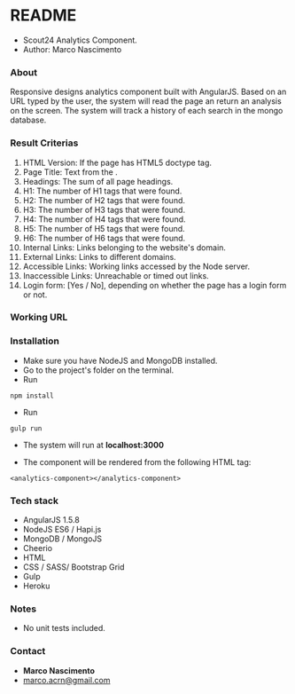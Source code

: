 # README #

* Scout24 Analytics Component.
* Author: Marco Nascimento

### About ###
Responsive designs analytics component built with AngularJS.
Based on an URL typed by the user, the system will read the page an return an analysis on the screen.
The system will track a history of each search in the mongo database.

### Result Criterias ###
1. HTML Version: If the page has HTML5 doctype tag.
2. Page Title: Text from the <title></title>. 
3. Headings: The sum of all page headings.
4. H1: The number of H1 tags that were found.
5. H2: The number of H2 tags that were found.
6. H3: The number of H3 tags that were found.
7. H4: The number of H4 tags that were found.
8. H5: The number of H5 tags that were found.
9. H6: The number of H6 tags that were found.
10. Internal Links: Links belonging to the website's domain.
11. External Links: Links to different domains.
12. Accessible Links: Working links accessed by the Node server.
13. Inaccessible Links: Unreachable or timed out links.
14. Login form: [Yes / No], depending on whether the page has a login form or not. 


### Working URL ###


### Installation ###

* Make sure you have NodeJS and MongoDB installed.
* Go to the project's folder on the terminal.
* Run 
```
npm install
```
* Run 
```
gulp run
```
* The system will run at **localhost:3000**

* The component will be rendered from the following HTML tag:

```
<analytics-component></analytics-component>
```

### Tech stack ###

* AngularJS 1.5.8
* NodeJS ES6 / Hapi.js
* MongoDB / MongoJS
* Cheerio
* HTML
* CSS / SASS/ Bootstrap Grid
* Gulp
* Heroku

### Notes ###

* No unit tests included.

### Contact ###

* **Marco Nascimento**
* marco.acrn@gmail.com